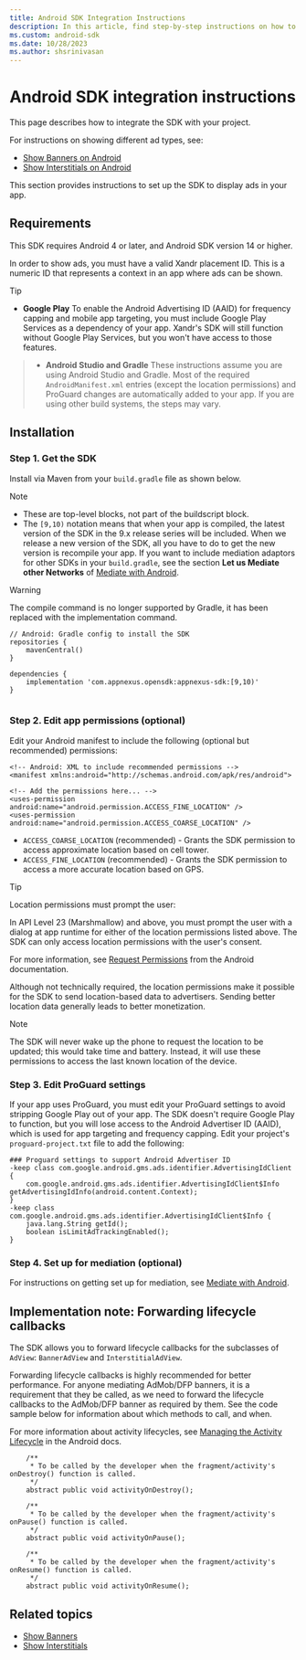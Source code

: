 ```yaml
---
title: Android SDK Integration Instructions
description: In this article, find step-by-step instructions on how to integrate our Android SDK with your project.
ms.custom: android-sdk
ms.date: 10/28/2023
ms.author: shsrinivasan
---
```


# Android SDK integration instructions

This page describes how to integrate the SDK with your project.

For instructions on showing different ad types, see:

- [Show Banners on Android](show-banners-on-android.md)
- [Show Interstitials on Android](show-interstitials-on-android.md)

This section provides instructions to set up the SDK to display ads in your app.

## Requirements

This SDK requires Android 4 or later, and Android SDK version 14 or higher.

In order to show ads, you must have a valid Xandr placement ID. This is a numeric ID that represents a context in an app where ads can be shown.

> [!TIP]
> - **Google Play**
> To enable the Android Advertising ID (AAID) for frequency capping and mobile app targeting, you must include Google Play Services as a dependency of your app. Xandr's SDK will still function without Google Play Services, but you won't have access to those features.

> - **Android Studio and Gradle**
> These instructions assume you are using Android Studio and Gradle. Most of the required `AndroidManifest.xml` entries (except the location permissions) and ProGuard changes are automatically added to your app. If you are using other build systems, the steps may vary.

## Installation

### Step 1. Get the SDK

Install via Maven from your `build.gradle` file as shown below. 

> [!NOTE] 
> - These are top-level blocks, not part of the buildscript block.
> - The `[9,10)` notation means that when your app is compiled, the latest version of the SDK in the 9.x release series will be included. When we release a new version of the SDK, all you have to do to get the new version is recompile your app. If you want to include mediation adaptors for other SDKs in your `build.gradle`, see the section **Let us Mediate other Networks** of [Mediate with Android](mediate-with-android-sdk-instructions.md).


> [!WARNING]
> The compile command is no longer supported by Gradle, it has been replaced with the implementation command.
>
> ```
> // Android: Gradle config to install the SDK
> repositories {
>     mavenCentral()
> }
> 
> dependencies {
>     implementation 'com.appnexus.opensdk:appnexus-sdk:[9,10)'
> }
>    
> ```
>

<!-- - Check out the source code from [Github](https://github.com/appnexus/mobile-sdk-android) and follow the instructions in [Build the Android SDK From Source](build-the-android-sdk-from-source.md). -->

### Step 2. Edit app permissions (optional)

Edit your Android manifest to include the following (optional but recommended) permissions:

```
<!-- Android: XML to include recommended permissions -->
<manifest xmlns:android="http://schemas.android.com/apk/res/android">

<!-- Add the permissions here... -->
<uses-permission android:name="android.permission.ACCESS_FINE_LOCATION" />
<uses-permission android:name="android.permission.ACCESS_COARSE_LOCATION" />
```

- `ACCESS_COARSE_LOCATION` (recommended) - Grants the SDK permission to access approximate location based on cell tower.
- `ACCESS_FINE_LOCATION` (recommended) - Grants the SDK permission to access a more accurate location based on GPS.

> [!TIP]
> Location permissions must prompt the user:
>
> In API Level 23 (Marshmallow) and above, you must prompt the user with a dialog at app runtime for either of the location permissions listed above. The SDK can only access location permissions with the user's consent.
>
> For more information, see [Request Permissions](https://developer.android.com/training/permissions/requesting#perm-request) from the Android documentation.

Although not technically required, the location permissions make it possible for the SDK to send location-based data to advertisers. Sending better location data generally leads to better monetization.

> [!NOTE]
> The SDK will never wake up the phone to request the location to be updated; this would take time and battery. Instead, it will use these permissions to access the last known location of the device.

### Step 3. Edit ProGuard settings

If your app uses ProGuard, you must edit your ProGuard settings to avoid stripping Google Play out of your app. The SDK doesn't require Google Play to function, but you will lose access to the Android Advertiser ID (AAID), which is used for app targeting and frequency capping. Edit your project's `proguard-project.txt` file to add the following:

```
### Proguard settings to support Android Advertiser ID
-keep class com.google.android.gms.ads.identifier.AdvertisingIdClient {
    com.google.android.gms.ads.identifier.AdvertisingIdClient$Info getAdvertisingIdInfo(android.content.Context);
}
-keep class com.google.android.gms.ads.identifier.AdvertisingIdClient$Info {
    java.lang.String getId();
    boolean isLimitAdTrackingEnabled();
}     
```

### Step 4. Set up for mediation (optional)

For instructions on getting set up for mediation, see [Mediate with Android](mediate-with-android-sdk-instructions.md).

## Implementation note: Forwarding lifecycle callbacks

The SDK allows you to forward lifecycle callbacks for the subclasses of `AdView`: `BannerAdView` and `InterstitialAdView`.

Forwarding lifecycle callbacks is highly recommended for better performance. For anyone mediating AdMob/DFP banners, it is a requirement that they be called, as we need to forward the lifecycle callbacks to the AdMob/DFP banner as required by them. See the code sample below for information about which methods to call, and when.

For more information about activity lifecycles, see [Managing the Activity Lifecycle](https://developer.android.com/guide/components/activities/intro-activities) in the Android docs.

```
    /**
     * To be called by the developer when the fragment/activity's onDestroy() function is called.
     */
    abstract public void activityOnDestroy();

    /**
     * To be called by the developer when the fragment/activity's onPause() function is called.
     */
    abstract public void activityOnPause();

    /**
     * To be called by the developer when the fragment/activity's onResume() function is called.
     */
    abstract public void activityOnResume(); 
```

## Related topics

- [Show Banners](show-banners-on-android.md)
- [Show Interstitials](show-interstitials-on-android.md)
